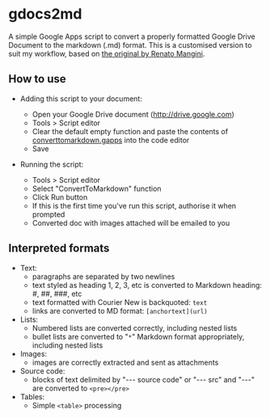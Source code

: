 gdocs2md
========

A simple Google Apps script to convert a properly formatted Google Drive Document to the markdown (.md) format. This is a customised version to suit my workflow, based on [the original by Renato Mangini](https://github.com/mangini/gdocs2md).

## How to use

  * Adding this script to your document:
    * Open your Google Drive document (http://drive.google.com)
    * Tools > Script editor
    * Clear the default empty function and paste the contents of [converttomarkdown.gapps](https://github.com/reallyfancy/gdocs2md/blob/master/converttomarkdown.gapps) into the code editor
    * Save
    
  * Running the script:
    - Tools > Script editor
    - Select "ConvertToMarkdown" function
    - Click Run button
    - If this is the first time you've run this script, authorise it when prompted
    - Converted doc with images attached will be emailed to you


## Interpreted formats
  * Text:
    * paragraphs are separated by two newlines
    * text styled as heading 1, 2, 3, etc is converted to Markdown heading: #, ##, ###, etc
    * text formatted with Courier New is backquoted: ``text``
    * links are converted to MD format: `[anchortext](url)`
  * Lists:
    * Numbered lists are converted correctly, including nested lists
    * bullet lists are converted to "`*`" Markdown format appropriately, including nested lists
  * Images:
    * images are correctly extracted and sent as attachments
  * Source code: 
    * blocks of text delimited by "--- source code" or "--- src" and "---" are converted to `<pre></pre>`
  * Tables:
      * Simple `<table>` processing
